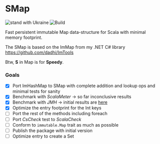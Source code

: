 # SMap

![stand with Ukraine](https://badgen.net/badge/stand%20with/UKRAINE/?color=0057B8&labelColor=FFD700)
![Build](https://github.com/dadhi/SMap/actions/workflows/scala.yml/badge.svg)

Fast persistent immutable Map data-structure for Scala with minimal memory footprint.  

The SMap is based on the ImMap from my .NET C# library https://github.com/dadhi/ImTools  

Btw, **S** in Map is for **Speedy**.

### Goals

- [X] Port ImHashMap to SMap with complete addition and lookup ops and minimal tests for sanity
- [X] Benchmark with *ScalaMeter* -> so far inconclusive results
- [X] Benchmark with *JMH* -> initial results are [here](https://jmh.morethan.io/?source=https://raw.githubusercontent.com/dadhi/SMap/main/benchmarks/jmh-results.json)
- [X] Optimize the entry footprint for the Int keys
- [ ] Port the rest of the methods including foreach
- [ ] Port *CsCheck* test to *ScalaCheck*
- [ ] Conform to `immutable.Map` trait as much as possible
- [ ] Publish the package with initial version
- [ ] Optimize entry to create a Set
